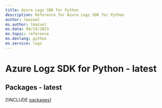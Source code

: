 ```yaml
---
title: Azure Logz SDK for Python
description: Reference for Azure Logz SDK for Python
author: lmazuel
ms.author: lmazuel
ms.data: 04/14/2023
ms.topic: reference
ms.devlang: python
ms.service: logz
---
```

# Azure Logz SDK for Python - latest
## Packages - latest
[!INCLUDE [packages](logz-index.md)]